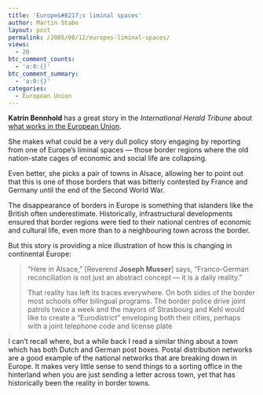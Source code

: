 ```yaml
---
title: 'Europe&#8217;s liminal spaces'
author: Martin Stabe
layout: post
permalink: /2005/08/12/europes-liminal-spaces/
views:
  - 20
btc_comment_counts:
  - 'a:0:{}'
btc_comment_summary:
  - 'a:0:{}'
categories:
  - European Union
---
```

**Katrin Bennhold** has a great story in the *International Herald Tribune* about [what works in the European Union][1]. 

She makes what could be a very dull policy story engaging by reporting from one of Europe&rsquo;s liminal spaces &mdash; those border regions where the old nation-state cages of economic and social life are collapsing. 

Even better, she picks a pair of towns in Alsace, allowing her to point out that this is one of those borders that was bitterly contested by France and Germany until the end of the Second World War.

The disappearance of borders in Europe is something that islanders like the British often underestimate. Historically, infrastructural developments ensured that border regions were tied to their national centres of economic and cultural life, even more than to a neighbouring town across the border.

But this story is providing a nice illustration of how this is changing in continental Europe: 

> &ldquo;Here in Alsace,&rdquo; [Reverend **Joseph Musser**] says, &#8220;Franco-German reconciliation is not just an abstract concept &mdash; it is a daily reality.&rdquo;
> 
> That reality has left its traces everywhere. On both sides of the border most schools offer bilingual programs. The border police drive joint patrols twice a week and the mayors of Strasbourg and Kehl would like to create a &ldquo;Eurodistrict&rdquo; enveloping both their cities, perhaps with a joint telephone code and license plate

I can&rsquo;t recall where, but a while back I read a similar thing about a town which has both Dutch and German post boxes. Postal distribution networks are a good example of the national networks that are breaking down in Europe. It makes very little sense to send things to a sorting office in the hinterland when you are just sending a letter across town, yet that has historically been the reality in border towns.

 [1]: http://www.iht.com/articles/2005/08/09/news/works.php
